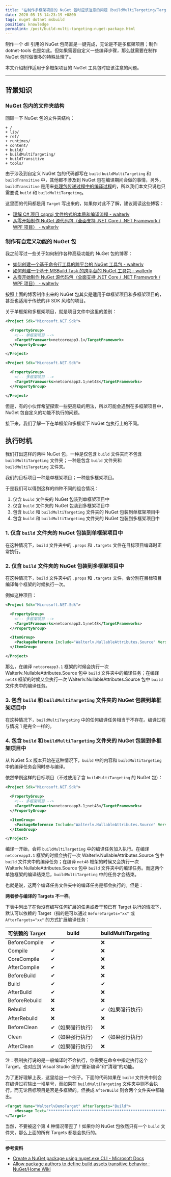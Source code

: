```yaml
---
title: "在制作多框架项目的 NuGet 包时应该注意的问题（buildMultiTargeting/TargetFrameworks）"
date: 2020-05-15 14:23:19 +0800
tags: nuget dotnet msbuild
position: knowledge
permalink: /post/build-multi-targeting-nuget-package.html
---
```


制作一个 dll 引用的 NuGet 包简直是一键完成，无论是不是多框架项目；制作 dotnet-tools 也是如此。但如果需要自定义一些编译步骤，那么就需要在制作 NuGet 包时做很多的特殊处理了。

本文介绍制作适用于多框架项目的 NuGet 工具包时应该注意的问题。

---

<div id="toc"></div>

## 背景知识

### NuGet 包内的文件夹结构

回顾一下 NuGet 包的文件夹结构：

```
+ /
+ lib/
+ ref/
+ runtimes/
+ content/
+ build/
+ buildMultiTargeting/
+ buildTransitive
+ tools/
```

由于涉及到自定义 NuGet 包的代码都写在 `build` `buildMultiTargeting` 和 `buildTransitive` 中，其他都不涉及到 NuGet 包在编译期间会做的事情，另外，`buildTransitive` 是用来[处理包传递过程中的编译过程](https://github.com/NuGet/Home/wiki/Allow-package--authors-to-define-build-assets-transitive-behavior)的，所以我们本文只说也只需要说 `build` 和 `buildMultiTargeting`。

这里面的代码都是用 `Target` 写出来的，如果你对此不了解，建议阅读这些博客：

- [理解 C# 项目 csproj 文件格式的本质和编译流程 - walterlv](/post/understand-the-csproj.html)
- [从零开始制作 NuGet 源代码包（全面支持 .NET Core / .NET Framework / WPF 项目） - walterlv](/post/build-source-code-package-for-wpf-projects)

### 制作有自定义功能的 NuGet 包

我之前写过一些关于如何制作各种高级功能的 NuGet 包的博客：

- [如何创建一个基于命令行工具的跨平台的 NuGet 工具包 - walterlv](/post/create-a-cross-platform-command-based-nuget-tool)
- [如何创建一个基于 MSBuild Task 的跨平台的 NuGet 工具包 - walterlv](/post/create-a-cross-platform-msbuild-task-based-nuget-tool)
- [从零开始制作 NuGet 源代码包（全面支持 .NET Core / .NET Framework / WPF 项目） - walterlv](/post/build-source-code-package-for-wpf-projects)

按照上面的博客制作出来的 NuGet 包其实是适用于单框架项目和多框架项目的，甚至也适用于传统的非 SDK 风格的项目。

关于单框架和多框架项目，就是项目文件中这里的差别：

```xml
<Project Sdk="Microsoft.NET.Sdk">

  <PropertyGroup>
    <!-- 单框架项目 -->
    <TargetFramework>netcoreapp3.1</TargetFramework>
  </PropertyGroup>

</Project>
```

```xml
<Project Sdk="Microsoft.NET.Sdk">

  <PropertyGroup>
    <!-- 多框架项目 -->
    <TargetFrameworks>netcoreapp3.1;net48</TargetFrameworks>
  </PropertyGroup>

</Project>
```

但是，有的小伙伴希望探索一些更高级的用法，所以可能会遇到在多框架项目中，NuGet 包自定义的功能不执行的问题。

接下来，我们了解一下在单框架和多框架下 NuGet 包执行上的不同。

## 执行时机

我们打出这样的两种 NuGet 包，一种是仅包含 `build` 文件夹而不包含 `buildMultiTargeting` 文件夹；一种是包含 `build` 文件夹和 `buildMultiTargeting` 文件夹。

我们的目标项目一种是单框架项目；一种是多框架项目。

于是我们可以得到这样的四种不同的组合情况：

1. 仅含 `build` 文件夹的 NuGet 包装到单框架项目中
1. 仅含 `build` 文件夹的 NuGet 包装到多框架项目中
1. 包含 `build` 和 `buildMultiTargeting` 文件夹的 NuGet 包装到单框架项目中
1. 包含 `build` 和 `buildMultiTargeting` 文件夹的 NuGet 包装到多框架项目中

### 1. 仅含 `build` 文件夹的 NuGet 包装到单框架项目中

在这种情况下，`build` 文件夹中的 `.props` 和 `.targets` 文件在目标项目编译时正常执行。

### 2. 仅含 `build` 文件夹的 NuGet 包装到多框架项目中

在这种情况下，`build` 文件夹中的 `.props` 和 `.targets` 文件，会分别在目标项目编译每个框架的时候执行一次。

例如这种项目：

```xml
<Project Sdk="Microsoft.NET.Sdk">

  <PropertyGroup>
    <!-- 多框架项目 -->
    <TargetFrameworks>netcoreapp3.1;net48</TargetFrameworks>
  </PropertyGroup>

  <ItemGroup>
    <PackageReference Include="Walterlv.NullableAttributes.Source" Version="0.15.0" />
  </ItemGroup>

</Project>
```

那么，在编译 `netcoreapp3.1` 框架的时候会执行一次 Walterlv.NullableAttributes.Source 包中 `build` 文件夹中的编译任务；在编译 `net48` 框架的时候又会执行一次 Walterlv.NullableAttributes.Source 包中 `build` 文件夹中的编译任务。

### 3. 包含 `build` 和 `buildMultiTargeting` 文件夹的 NuGet 包装到单框架项目中

在这种情况下，`buildMultiTargeting` 中的任何编译任务相当于不存在。编译过程与情况 1 是完全一样的。

### 4. 包含 `build` 和 `buildMultiTargeting` 文件夹的 NuGet 包装到多框架项目中

从 NuGet 5.x 版本开始在这种情况下，`build` 中的内容和 `buildMultiTargeting` 中的编译任务会同时参与编译。

依然举例这样的目标项目（不过使用了含 `buildMultiTargeting` 的 NuGet 包）：

```xml
<Project Sdk="Microsoft.NET.Sdk">

  <PropertyGroup>
    <!-- 多框架项目 -->
    <TargetFrameworks>netcoreapp3.1;net48</TargetFrameworks>
  </PropertyGroup>

  <ItemGroup>
    <PackageReference Include="Walterlv.NullableAttributes.Source" Version="2.1.1" />
  </ItemGroup>

</Project>
```

编译一开始，会将 `buildMultiTargeting` 中的编译任务加入执行。在编译 `netcoreapp3.1` 框架的时候会执行一次 Walterlv.NullableAttributes.Source 包中 `build` 文件夹中的编译任务；在编译 `net48` 框架的时候又会执行一次 Walterlv.NullableAttributes.Source 包中 `build` 文件夹中的编译任务。而这两个单独框架的编译结束后，`buildMultiTargeting` 中的任务才会结束。

也就是说，这两个编译任务文件夹中的编译任务是都会执行的。但是：

**两者参与编译的 Targets 不一样**。

下表中列出了在你没有编写任何扩展的任务或者干预已有 Target 执行的情况下，默认可以依赖的 Target（指的是可以通过 `BeforeTargets="xx"` 或 `AfterTargets="xx"` 的方式扩展编译任务：

| 可依赖的 Target | build             | buildMultiTargeting |
| --------------- | ----------------- | ------------------- |
| BeforeCompile   | ✔                 | ❌                   |
| Compile         | ✔                 | ❌                   |
| CoreCompile     | ✔                 | ❌                   |
| AfterCompile    | ✔                 | ❌                   |
| BeforeBuild     | ✔                 | ❌                   |
| Build           | ✔                 | ✔                   |
| AfterBuild      | ✔                 | ❌                   |
| BeforeRebuild   | ❌                 | ❌                   |
| Rebuild         | ❌                 | ✔（如果强行执行）   |
| AfterRebuild    | ❌                 | ❌                   |
| BeforeClean     | ✔（如果强行执行） | ❌                   |
| Clean           | ✔（如果强行执行） | ✔（如果强行执行）   |
| AfterClean      | ✔（如果强行执行） | ❌                   |

注：强制执行说的是一般编译时不会执行，你需要在命令中指定执行这个 Target。也对应到 Visual Studio 里的“重新编译”和“清理”的功能。

为了更好理解上表，这里给出一个例子。下面的代码如果在 `build` 文件夹中则会在编译过程输出一堆星号，而如果在 `buildMultiTargeting` 文件夹中则不会执行。而无论目标项目是否是多框架的。但换成 `AfterBuild` 则会两个文件夹中都输出。

```xml
<Target Name="WalterlvDemoTarget" AfterTargets="Build">
    <Message Text="****************************************************************" />
</Target>
```

当然，不要被这个第 4 种情况带歪了！如果你的 NuGet 包依然只有一个 `build` 文件夹，那么上面的所有 Targets 都是会执行的。

---

**参考资料**

- [Create a NuGet package using nuget.exe CLI - Microsoft Docs](https://docs.microsoft.com/en-us/nuget/create-packages/creating-a-package)
- [Allow package authors to define build assets transitive behavior · NuGet/Home Wiki](https://github.com/NuGet/Home/wiki/Allow-package--authors-to-define-build-assets-transitive-behavior)

